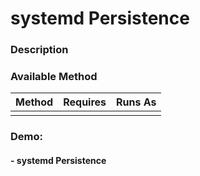 # systemd Persistence

### Description

### Available Method

| Method                   | Requires      | Runs As      |
|:-------------------------|:--------------|:-------------|
|  |  |  |

### Demo:

#### - systemd Persistence
![]()
